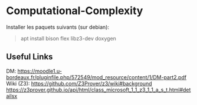 # Computational-Complexity

Installer les paquets suivants (sur debian):

> apt install
> bison
> flex
> libz3-dev
> doxygen


## Useful Links

DM: https://moodle1.u-bordeaux.fr/pluginfile.php/572549/mod_resource/content/1/DM-part2.pdf
Wiki (Z3): https://github.com/Z3Prover/z3/wiki#background
https://z3prover.github.io/api/html/class_microsoft_1_1_z3_1_1_a_s_t.html#detailsx
